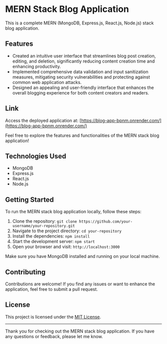 # MERN Stack Blog Application

This is a complete MERN (MongoDB, Express.js, React.js, Node.js) stack blog application.

## Features

- Created an intuitive user interface that streamlines blog post creation, editing, and deletion, significantly reducing content creation time and enhancing productivity.
- Implemented comprehensive data validation and input sanitization measures, mitigating security vulnerabilities and protecting against common web application attacks.
- Designed an appealing and user-friendly interface that enhances the overall blogging experience for both content creators and readers.

## Link

Access the deployed application at: [https://blog-app-bpnm.onrender.com/](https://blog-app-bpnm.onrender.com/)

Feel free to explore the features and functionalities of the MERN stack blog application!

## Technologies Used

- MongoDB
- Express.js
- React.js
- Node.js

## Getting Started

To run the MERN stack blog application locally, follow these steps:

1. Clone the repository: `git clone https://github.com/your-username/your-repository.git`
2. Navigate to the project directory: `cd your-repository`
3. Install the dependencies: `npm install`
4. Start the development server: `npm start`
5. Open your browser and visit: `http://localhost:3000`

Make sure you have MongoDB installed and running on your local machine.

## Contributing

Contributions are welcome! If you find any issues or want to enhance the application, feel free to submit a pull request.

## License

This project is licensed under the [MIT License](LICENSE).

---

Thank you for checking out the MERN stack blog application. If you have any questions or feedback, please let me know.

